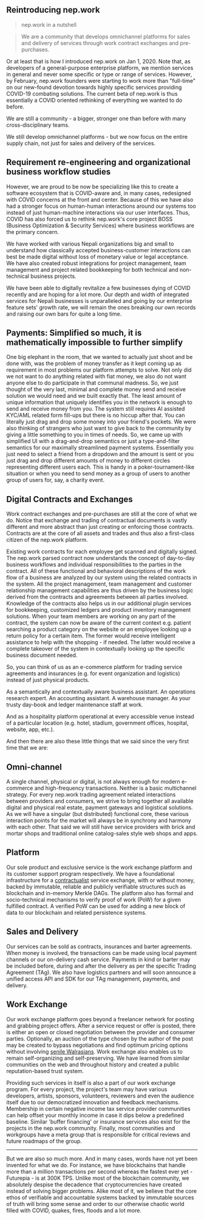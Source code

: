 ## Reintroducing nep.work

> nep.work in a nutshell

> We are a community that develops omnichannel platforms for sales and delivery of services through work contract exchanges and pre-purchases. 

Or at least that is how I introduced nep.work on Jan 1, 2020. Note that, as developers of a general-purpose enterprise platform, we mention services in general and never some specific or type or range of services. However, by February, nep.work founders were starting to work more than "full-time" on our new-found devotion towards highly specific services providing COVID-19 combating solutions. The current beta of nep.work is thus essentially a COVID oriented rethinking of everything we wanted to do before.

We are still a community - a bigger, stronger one than before with many cross-disciplinary teams. 

We still develop omnichannel platforms - but we now focus on the entire supply chain, not just for sales and delivery of the services.

## Requirement re-engineering and organizational business workflow studies

However, we are proud to be now be specializing like this to create a software ecosystem that is COVID-aware and, in many cases, redesigned with COVID concerns at the front and center. Because of this we have also had a stronger focus on human-human interactions around our systems too instead of just human-machine interactions via our user interfaces. Thus, COVID has also forced us to rethink nep.work's core project BOSS (Business Optimization & Security Services) where business workflows are the primary concern. 

We have worked with various Nepali organizations big and small to understand how classically accepted business-customer interactions can best be made digital without loss of monetary value or legal acceptance. We have also created robust integrations for project management, team management and project related bookkeeping for both technical and non-technical business projects. 

We have been able to digitally revitalize a few businesses dying of COVID recently and are hoping for a lot more. Our depth and width of integrated services for Nepali businesses is unparalleled and going by our enterprise feature sets' growth rate, we will remain the ones breaking our own records and raising our own bars for quite a long time.

## Payments: Simplified so much, it is mathematically impossible to further simplify

One big elephant in the room, that we wanted to actually just shoot and be done with, was the problem of money transfer as it kept coming up as requirement in most problems our platform attempts to solve. Not only did we not want to do anything related with fiat money, we also do not want anyone else to do participate in that communal madness. So, we just thought of the very last, minimal and complete money send and receive solution we would need and we built exactly that. The least amount of unique information that uniquely identifies you in the network is enough to send and receive money from you. The system still requires AI assisted KYC/AML related form fill-ups but there is no hiccup after that. You can literally just drag and drop some money into your friend's pockets. We were also thinking of strangers who just want to give back to the community by giving a little something to you in times of needs. So, we came up with simplified UI with a drag-and-drop semantics or just a type-and-filter semantics for our maximally streamlined payment systems. Essentially you just need to select a friend from a dropdown and the amount is sent or you just drag and drop different amounts of money to different circles representing different users each. This is handy in a poker-tournament-like situation or when you need to send money as a group of users to another group of users for, say, a charity event. 


## Digital Contracts and Exchanges

Work contract exchanges and pre-purchases are still at the core of what we do. Notice that exchange and trading of contractual documents is vastly different and more abstract than just creating or enforcing those contracts. Contracts are at the core of all assets and trades and thus also a first-class citizen of the nep.work platform.

Existing work contracts for each employee get scanned and digitally signed. The nep.work parsed contract now understands the concept of day-to-day business workflows and individual responsibilities to the parties in the contract. All of these functional and behavioral descriptions of the work flow of a business are analyzed by our system using the related contracts in the system. All the project management, team management and customer relationship management capabilities are thus driven by the business logic derived from the contracts and agreements between all parties involved. Knowledge of the contracts also helps us in our additional plugin services for bookkeeping, customized ledgers and product inventory management solutions. When your team members are working on any part of the contract, the system can now be aware of the current context e.g. patient searching a product category on the website or an employee looking up a return policy for a certain item. The former would receive intelligent assistance to help with the shopping - if needed. The latter would receive a complete takeover of the system in contextually looking up the specific business document needed.

So, you can think of us as an e-commerce platform for trading service agreements and insurances (e.g. for event organization and logistics) instead of just physical products. 

As a semantically and contextually aware business assistant. An operations research expert. An accounting assistant. A warehouse manager. As your trusty day-book and ledger maintenance staff at work.

And as a hospitality platform operational at every accessible venue instead of a particular location (e.g. hotel, stadium, government offices, hospital, website, app, etc.).

And then there are also these little things that we said since the very first time that we are:

## Omni-channel

A single channel, physical or digital, is not always enough for modern e-commerce and high-frequency transactions. Neither is a basic multichannel strategy. For every nep.work trading agreement related interactions between providers and consumers, we strive to bring together all available digital and physical real estate, payment gateways and logistical solutions. As we will have a singular (but distributed) functional core, these various interaction points for the market will always be in synchrony and harmony with each other. That said we will still have service providers with brick and mortar shops and traditional online catalog-sales style web shops and apps.

## Platform

Our sole product and exclusive service is the work exchange platform and its customer support program respectively. We have a foundational infrastructure for a [contractualist](https://plato.stanford.edu/entries/contractualism/) service exchange, with or without money, backed by immutable, reliable and publicly verifiable structures such as blockchain and in-memory Merkle DAGs. The platform also has formal and socio-technical mechanisms to verify proof of work (PoW) for a given fulfilled contract. A verified PoW can be used for adding a new block of data to our blockchain and related persistence systems.

## Sales and Delivery

Our services can be sold as contracts, insurances and barter agreements. When money is involved, the transactions can be made using local payment channels or our on-delivery cash service. Payments in kind or barter may be included before, during and after the delivery as per the specific Trading Agreement (TAg). We also have logistics partners and will soon announce a unified access API and SDK for our TAg management, payments, and delivery. 

## Work Exchange

Our work exchange platform goes beyond a freelancer network for posting and grabbing project offers. After a service request or offer is posted, there is either an open or closed negotiation between the provider and consumer parties. Optionally, an auction of the type chosen by the author of the post may be created to bypass negotiations and find optimum pricing options without involving [senile Walrasians](https://www.econlib.org/archives/2010/09/the_senile_walr.html).
Work exchange also enables us to remain self-organizing and self-preserving. We have learned from similar communities on the web and throughout history and created a public reputation-based trust system. 

Providing such services in itself is also a part of our work exchange program.  For every project, the project's team may have various developers, artists, sponsors, volunteers, reviewers and even the audience itself due to our democratized innovation and feedback mechanisms. Membership in certain negative income tax service provider communities can help offset your monthly income in case it dips below a predefined baseline. Similar 'buffer financing' or insurance services also exist for the projects in the nep.work community. Finally, most communities and workgroups have a meta group that is responsible for critical reviews and future roadmaps of the group.

____________________________________________________

But we are also so much more. And in many cases, words have not yet been invented for what we do. For instance, we have blockchains that handle more than a million transactions per second whereas the fastest ever yet - Futurepia - is at 300K TPS. Unlike most of the blockchain community, we absolutely despise the decadence that cryptocurrencies have created instead of solving bigger problems. Alike most of it, we believe that the core ethos of verifiable and accountable systems backed by immutable sources of truth will bring some sense and order to our otherwise chaotic world filled with COVID, quakes, fires, floods and a lot more.
